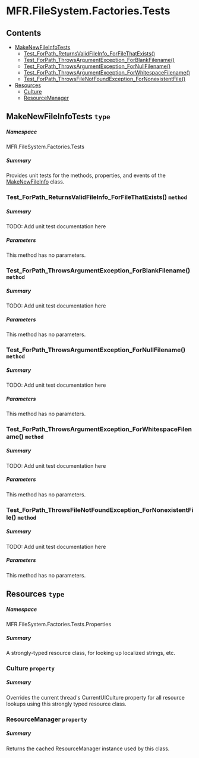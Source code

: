<a name='assembly'></a>
# MFR.FileSystem.Factories.Tests

## Contents

- [MakeNewFileInfoTests](#T-MFR-FileSystem-Factories-Tests-MakeNewFileInfoTests 'MFR.FileSystem.Factories.Tests.MakeNewFileInfoTests')
  - [Test_ForPath_ReturnsValidFileInfo_ForFileThatExists()](#M-MFR-FileSystem-Factories-Tests-MakeNewFileInfoTests-Test_ForPath_ReturnsValidFileInfo_ForFileThatExists 'MFR.FileSystem.Factories.Tests.MakeNewFileInfoTests.Test_ForPath_ReturnsValidFileInfo_ForFileThatExists')
  - [Test_ForPath_ThrowsArgumentException_ForBlankFilename()](#M-MFR-FileSystem-Factories-Tests-MakeNewFileInfoTests-Test_ForPath_ThrowsArgumentException_ForBlankFilename 'MFR.FileSystem.Factories.Tests.MakeNewFileInfoTests.Test_ForPath_ThrowsArgumentException_ForBlankFilename')
  - [Test_ForPath_ThrowsArgumentException_ForNullFilename()](#M-MFR-FileSystem-Factories-Tests-MakeNewFileInfoTests-Test_ForPath_ThrowsArgumentException_ForNullFilename 'MFR.FileSystem.Factories.Tests.MakeNewFileInfoTests.Test_ForPath_ThrowsArgumentException_ForNullFilename')
  - [Test_ForPath_ThrowsArgumentException_ForWhitespaceFilename()](#M-MFR-FileSystem-Factories-Tests-MakeNewFileInfoTests-Test_ForPath_ThrowsArgumentException_ForWhitespaceFilename 'MFR.FileSystem.Factories.Tests.MakeNewFileInfoTests.Test_ForPath_ThrowsArgumentException_ForWhitespaceFilename')
  - [Test_ForPath_ThrowsFileNotFoundException_ForNonexistentFile()](#M-MFR-FileSystem-Factories-Tests-MakeNewFileInfoTests-Test_ForPath_ThrowsFileNotFoundException_ForNonexistentFile 'MFR.FileSystem.Factories.Tests.MakeNewFileInfoTests.Test_ForPath_ThrowsFileNotFoundException_ForNonexistentFile')
- [Resources](#T-MFR-FileSystem-Factories-Tests-Properties-Resources 'MFR.FileSystem.Factories.Tests.Properties.Resources')
  - [Culture](#P-MFR-FileSystem-Factories-Tests-Properties-Resources-Culture 'MFR.FileSystem.Factories.Tests.Properties.Resources.Culture')
  - [ResourceManager](#P-MFR-FileSystem-Factories-Tests-Properties-Resources-ResourceManager 'MFR.FileSystem.Factories.Tests.Properties.Resources.ResourceManager')

<a name='T-MFR-FileSystem-Factories-Tests-MakeNewFileInfoTests'></a>
## MakeNewFileInfoTests `type`

##### Namespace

MFR.FileSystem.Factories.Tests

##### Summary

Provides unit tests for the methods, properties, and events of the
[MakeNewFileInfo](#T-MFR-MakeNewFileInfo 'MFR.MakeNewFileInfo')
class.

<a name='M-MFR-FileSystem-Factories-Tests-MakeNewFileInfoTests-Test_ForPath_ReturnsValidFileInfo_ForFileThatExists'></a>
### Test_ForPath_ReturnsValidFileInfo_ForFileThatExists() `method`

##### Summary

TODO: Add unit test documentation here

##### Parameters

This method has no parameters.

<a name='M-MFR-FileSystem-Factories-Tests-MakeNewFileInfoTests-Test_ForPath_ThrowsArgumentException_ForBlankFilename'></a>
### Test_ForPath_ThrowsArgumentException_ForBlankFilename() `method`

##### Summary

TODO: Add unit test documentation here

##### Parameters

This method has no parameters.

<a name='M-MFR-FileSystem-Factories-Tests-MakeNewFileInfoTests-Test_ForPath_ThrowsArgumentException_ForNullFilename'></a>
### Test_ForPath_ThrowsArgumentException_ForNullFilename() `method`

##### Summary

TODO: Add unit test documentation here

##### Parameters

This method has no parameters.

<a name='M-MFR-FileSystem-Factories-Tests-MakeNewFileInfoTests-Test_ForPath_ThrowsArgumentException_ForWhitespaceFilename'></a>
### Test_ForPath_ThrowsArgumentException_ForWhitespaceFilename() `method`

##### Summary

TODO: Add unit test documentation here

##### Parameters

This method has no parameters.

<a name='M-MFR-FileSystem-Factories-Tests-MakeNewFileInfoTests-Test_ForPath_ThrowsFileNotFoundException_ForNonexistentFile'></a>
### Test_ForPath_ThrowsFileNotFoundException_ForNonexistentFile() `method`

##### Summary

TODO: Add unit test documentation here

##### Parameters

This method has no parameters.

<a name='T-MFR-FileSystem-Factories-Tests-Properties-Resources'></a>
## Resources `type`

##### Namespace

MFR.FileSystem.Factories.Tests.Properties

##### Summary

A strongly-typed resource class, for looking up localized strings, etc.

<a name='P-MFR-FileSystem-Factories-Tests-Properties-Resources-Culture'></a>
### Culture `property`

##### Summary

Overrides the current thread's CurrentUICulture property for all
  resource lookups using this strongly typed resource class.

<a name='P-MFR-FileSystem-Factories-Tests-Properties-Resources-ResourceManager'></a>
### ResourceManager `property`

##### Summary

Returns the cached ResourceManager instance used by this class.

